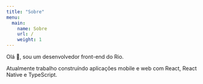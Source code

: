 ```yaml
---
title: "Sobre"
menu:
  main:
    name: Sobre
    url: /
    weight: 1
---
```


Olá 👋, sou um desenvolvedor front-end do Rio.

Atualmente trabalho construíndo aplicações mobile e web com React, React Native
e TypeScript.
